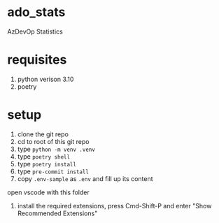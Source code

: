# ado_stats

AzDevOp Statistics

# requisites

1. python verison 3.10
1. poetry

# setup

1. clone the git repo
1. cd to root of this git repo
1. type `python -m venv .venv`
1. type `poetry shell`
1. type `poetry install`
1. type `pre-commit install`
1. copy `.env-sample` as `.env` and fill up its content

open vscode with this folder

1. install the required extensions, press Cmd-Shift-P and enter "Show
   Recommended Extensions"
